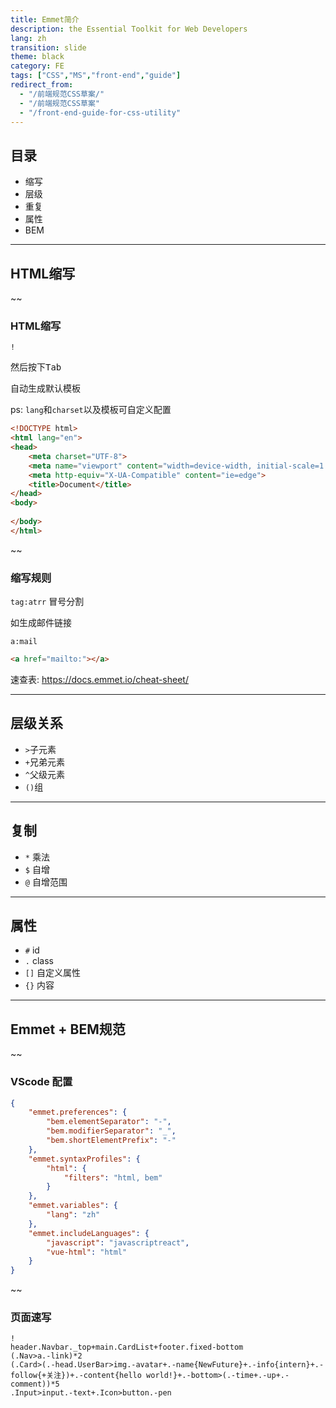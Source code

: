 ```yaml
---
title: Emmet简介
description: the Essential Toolkit for Web Developers
lang: zh
transition: slide
theme: black
category: FE
tags: ["CSS","MS","front-end","guide"]
redirect_from: 
  - "/前端规范CSS草案/"
  - "/前端规范CSS草案"
  - "/front-end-guide-for-css-utility"
---
```


## 目录

* 缩写
* 层级
* 重复
* 属性
* BEM

---------

## HTML缩写

~~

### HTML缩写

```
!
```

然后按下<kbd>Tab</kbd>

自动生成默认模板

ps: `lang`和`charset`以及模板可自定义配置

```html
<!DOCTYPE html>
<html lang="en">
<head>
    <meta charset="UTF-8">
    <meta name="viewport" content="width=device-width, initial-scale=1.0">
    <meta http-equiv="X-UA-Compatible" content="ie=edge">
    <title>Document</title>
</head>
<body>
    
</body>
</html>
```

~~

### 缩写规则

`tag:atrr` 冒号分割

如生成邮件链接
```
a:mail
```

```html
<a href="mailto:"></a>
```

速查表: <https://docs.emmet.io/cheat-sheet/>

-----------------

## 层级关系

* `>`子元素
* `+`兄弟元素
* `^`父级元素
* `()`组

-----------------
## 复制

* `*` 乘法
* `$` 自增
* `@` 自增范围

-----------------
##  属性

* `#` id
* `.` class
* `[]` 自定义属性
* `{}` 内容

--------------

## Emmet + BEM规范

~~

### VScode 配置

```json
{
    "emmet.preferences": {
        "bem.elementSeparator": "-",
        "bem.modifierSeparator": "_",
        "bem.shortElementPrefix": "-"
    },
    "emmet.syntaxProfiles": {
        "html": {
            "filters": "html, bem"
        }
    },
    "emmet.variables": {
        "lang": "zh"
    },
    "emmet.includeLanguages": {
        "javascript": "javascriptreact",
        "vue-html": "html"
    }
}
```

~~
### 页面速写

```
!
header.Navbar._top+main.CardList+footer.fixed-bottom
(.Nav>a.-link)*2
(.Card>(.-head.UserBar>img.-avatar+.-name{NewFuture}+.-info{intern}+.-follow{+关注})+.-content{hello world!}+.-bottom>(.-time+.-up+.-comment))*5
.Input>input.-text+.Icon>button.-pen
```

